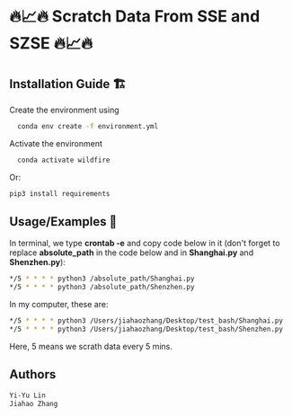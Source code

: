 # 🔥📈🔥 Scratch Data From SSE and SZSE 🔥📈🔥


## Installation Guide 🏗️

Create the environment using
```bash
  conda env create -f environment.yml
```
Activate the environment 
```bash
  conda activate wildfire
```

Or:
```bash
pip3 install requirements
```

## Usage/Examples 🧙
In terminal, we type   **crontab -e**   and copy code below in it (don't forget to replace **absolute_path** in the code below and in **Shanghai.py** and **Shenzhen.py**):

```bash
*/5 * * * * python3 /absolute_path/Shanghai.py
*/5 * * * * python3 /absolute_path/Shenzhen.py
```
In my computer, these are:
```bash
*/5 * * * * python3 /Users/jiahaozhang/Desktop/test_bash/Shanghai.py
*/5 * * * * python3 /Users/jiahaozhang/Desktop/test_bash/Shenzhen.py
```
Here, 5 means we scrath data every 5 mins. 

## Authors
```bash
Yi-Yu Lin
Jiahao Zhang
```
